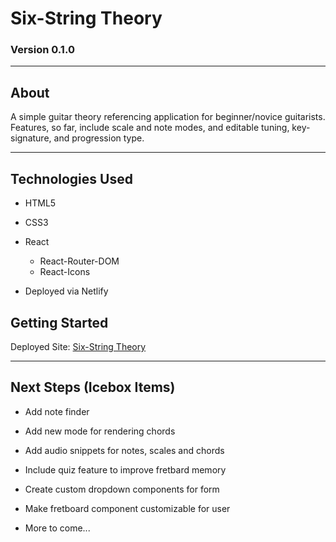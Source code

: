 # Six-String Theory

### Version 0.1.0

---

## About

A simple guitar theory referencing application for beginner/novice guitarists. Features, so far, include scale and note modes, and editable tuning, key-signature, and progression type.

---

## Technologies Used

- HTML5
- CSS3
- React

  - React-Router-DOM
  - React-Icons

- Deployed via Netlify

## Getting Started

Deployed Site: [Six-String Theory](https://scalenotetheory.netlify.app/)

---

## Next Steps (Icebox Items)

- Add note finder

- Add new mode for rendering chords

- Add audio snippets for notes, scales and chords

- Include quiz feature to improve fretbard memory

- Create custom dropdown components for form

- Make fretboard component customizable for user

- More to come...
